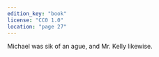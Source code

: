 ```yaml
---
edition_key: "book"
license: "CC0 1.0"
location: "page 27"
---
```

Michael was sik
of an ague, and Mr. Kelly likewise.
